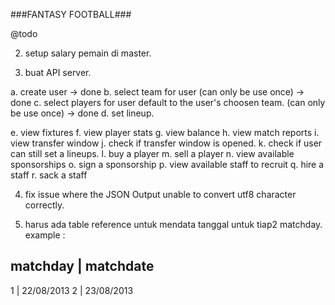 ###FANTASY FOOTBALL###

@todo

2. setup salary pemain di master.

3. buat API server.

a. create user -> done
b. select team for user (can only be use once) -> done
c. select players for user default to the user's choosen team. (can only be use once) -> done
d. set lineup.


e. view fixtures
f. view player stats
g. view balance
h. view match reports
i. view transfer window
j. check if transfer window is opened.
k. check if user can still set a lineups.
l. buy a player
m. sell a player 
n. view available sponsorships
o. sign a sponsorship
p. view available staff to recruit
q. hire a staff
r. sack a staff


4. fix issue where the JSON Output unable to convert utf8 character correctly.

5. harus ada table reference untuk mendata tanggal untuk tiap2 matchday.
example : 

matchday | matchdate
----------------------------
1		 | 22/08/2013
2        | 23/08/2013
